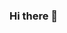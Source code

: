 ### Hi there 👋

<!--
**Yui-Iida/Yui-Iida** is a ✨ _special_ ✨ repository because its `README.md` (this file) appears on your GitHub profile.

Here are some ideas to get you started:

- 🔭 I’m currently a self-taught developer in progress.
- 🌱 I’m currently learning JavaScript, Node.js, React.js, etc.
- 👯 I’m looking to collaborate on any new projects!
- 🤔 I’m looking for help with anything, especcially for begginer questions.
- ⚡ Fun fact: Cat lover(as you can see)
-->
